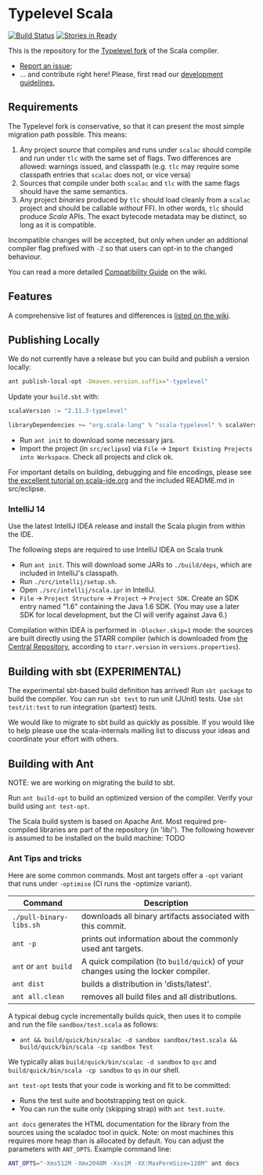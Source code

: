 # Typelevel Scala

[![Build Status](http://typelevel-ci.orexio.org/job/typelevel-scala-master/badge/icon)](http://typelevel-ci.orexio.org/job/typelevel-scala-master/) [![Stories in Ready](https://badge.waffle.io/typelevel/scala.svg?label=ready&title=Ready)](http://waffle.io/typelevel/scala)

This is the repository for the [Typelevel fork](http://typelevel.org/blog/2014/09/02/typelevel-scala.html) of the Scala compiler.

  - [Report an issue](https://github.com/typelevel/scala/issues);
  - ... and contribute right here! Please, first read our [development guidelines](CONTRIBUTING.md),

## Requirements

The Typelevel fork is conservative, so that it can present the most
simple migration path possible. This means:

1. Any project *source* that compiles and runs under `scalac` should compile and run under `tlc` with the same set of flags. Two differences are allowed: warnings issued, and classpath (e.g. `tlc` may require some classpath entries that `scalac` does not, or vice versa)
2. Sources that compile under both `scalac` and `tlc` with the same flags should have the same semantics.
3. Any project *binaries* produced by `tlc` should load cleanly from a `scalac` project and should be callable *without* FFI. In other words, `tlc` should produce *Scala* APIs. The exact bytecode metadata may be distinct, so long as it is compatible.

Incompatible changes will be accepted, but only when under an
additional compiler flag prefixed with `-Z` so that users can opt-in
to the changed behaviour.

You can read a more detailed [Compatibility Guide](https://github.com/typelevel/scala/wiki/Typelevel-Scala-Compatibility-Guide)
on the wiki.

## Features

A comprehensive list of features and differences is [listed on the wiki](https://github.com/typelevel/scala/wiki/Differences).

## Publishing Locally

We do not currently have a release but you can build and publish a
version locally:

```sh
ant publish-local-opt -Dmaven.version.suffix="-typelevel"
```

Update your `build.sbt` with:

```scala
scalaVersion := "2.11.3-typelevel"

libraryDependencies += "org.scala-lang" % "scala-typelevel" % scalaVersion.value
```

- Run `ant init` to download some necessary jars.
- Import the project (in `src/eclipse`) via `File` → `Import Existing Projects into Workspace`. Check all projects and click ok.

For important details on building, debugging and file encodings, please see [the excellent tutorial on scala-ide.org](http://scala-ide.org/docs/tutorials/scalac-trunk/index.html) and the included README.md in src/eclipse.

### IntelliJ 14
Use the latest IntelliJ IDEA release and install the Scala plugin from within the IDE.

The following steps are required to use IntelliJ IDEA on Scala trunk
 - Run `ant init`. This will download some JARs to `./build/deps`, which are included in IntelliJ's classpath.
 - Run `./src/intellij/setup.sh`.
 - Open `./src/intellij/scala.ipr` in IntelliJ.
 - `File` → `Project Structure` → `Project` → `Project SDK`. Create an SDK entry named "1.6" containing the Java 1.6 SDK.
   (You may use a later SDK for local development, but the CI will verify against Java 6.)

Compilation within IDEA is performed in `-Dlocker.skip=1` mode: the sources are built
directly using the STARR compiler (which is downloaded from [the Central Repository](http://central.sonatype.org/), according to `starr.version` in `versions.properties`).

## Building with sbt (EXPERIMENTAL)

The experimental sbt-based build definition has arrived! Run `sbt package`
to build the compiler. You can run `sbt test` to run unit (JUnit) tests.
Use `sbt test/it:test` to run integration (partest) tests.

We would like to migrate to sbt build as quickly as possible. If you would
like to help please use the scala-internals mailing list to discuss your
ideas and coordinate your effort with others.

## Building with Ant

NOTE: we are working on migrating the build to sbt.

Run `ant build-opt` to build an optimized version of the compiler.
Verify your build using `ant test-opt`.

The Scala build system is based on Apache Ant. Most required pre-compiled
libraries are part of the repository (in 'lib/'). The following however is
assumed to be installed on the build machine: TODO

### Ant Tips and tricks

Here are some common commands. Most ant targets offer a `-opt` variant that runs under `-optimise` (CI runs the -optimize variant).

Command                 | Description
----------------------- | -----------
`./pull-binary-libs.sh` | downloads all binary artifacts associated with this commit.
`ant -p`                | prints out information about the commonly used ant targets.
`ant` or `ant build`    | A quick compilation (to `build/quick`) of your changes using the locker compiler.
`ant dist`              | builds a distribution in 'dists/latest'.
`ant all.clean`         | removes all build files and all distributions.

A typical debug cycle incrementally builds quick, then uses it to compile and run the file
`sandbox/test.scala` as follows:

  - `ant && build/quick/bin/scalac -d sandbox sandbox/test.scala && build/quick/bin/scala -cp sandbox Test`

We typically alias `build/quick/bin/scalac -d sandbox` to `qsc` and `build/quick/bin/scala -cp sandbox` to `qs` in our shell.

`ant test-opt` tests that your code is working and fit to be committed:

  - Runs the test suite and bootstrapping test on quick.
  - You can run the suite only (skipping strap) with `ant test.suite`.

`ant docs` generates the HTML documentation for the library from the sources using the scaladoc tool in quick.
Note: on most machines this requires more heap than is allocated by default.  You can adjust the parameters with `ANT_OPTS`. Example command line:

```sh
ANT_OPTS="-Xms512M -Xmx2048M -Xss1M -XX:MaxPermSize=128M" ant docs
```

